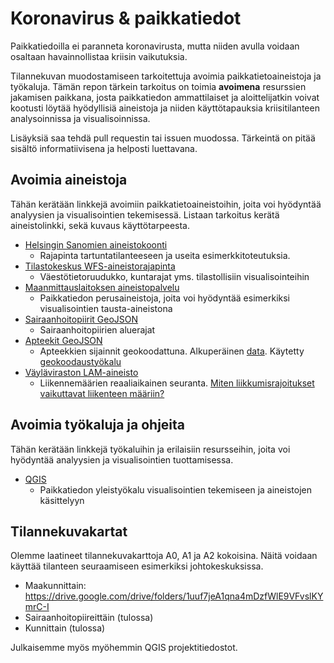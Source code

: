 # Koronavirus & paikkatiedot
Paikkatiedoilla ei paranneta koronavirusta, mutta niiden avulla voidaan osaltaan havainnollistaa kriisin vaikutuksia. 

Tilannekuvan muodostamiseen tarkoitettuja avoimia paikkatietoaineistoja ja työkaluja. Tämän repon tärkein tarkoitus on toimia __avoimena__ resurssien jakamisen paikkana, josta paikkatiedon ammattilaiset ja aloittelijatkin voivat kootusti löytää hyödyllisiä aineistoja ja niiden käyttötapauksia kriisitilanteen analysoinnissa ja visualisoinnissa.

Lisäyksiä saa tehdä pull requestin tai issuen muodossa. Tärkeintä on pitää sisältö informatiivisena ja helposti luettavana. 

## Avoimia aineistoja

Tähän kerätään linkkejä avoimiin paikkatietoaineistoihin, joita voi hyödyntää analyysien ja visualisointien tekemisessä. Listaan tarkoitus kerätä aineistolinkki, sekä kuvaus käyttötarpeesta.

* [Helsingin Sanomien aineistokoonti](https://github.com/HS-Datadesk/koronavirus-avoindata)
  * Rajapinta tartuntatilanteeseen ja useita esimerkkitoteutuksia.
* [Tilastokeskus WFS-aineistorajapinta](https://www.stat.fi/org/avoindata/paikkatietoaineistot.html)
  * Väestötietoruudukko, kuntarajat yms. tilastollisiin visualisointeihin 
* [Maanmittauslaitoksen aineistopalvelu](https://tiedostopalvelu.maanmittauslaitos.fi/tp/kartta)
  * Paikkatiedon perusaineistoja, joita voi hyödyntää esimerkiksi visualisointien tausta-aineistona
* [Sairaanhoitopiirit GeoJSON](https://github.com/VuokkoH/koronavirus-avoindata)
  * Sairaanhoitopiirien aluerajat
* [Apteekit GeoJSON](https://github.com/tjukanovt/tjukanovt.github.io/blob/master/data2share/apteekit.geojson)
  * Apteekkien sijainnit geokoodattuna. Alkuperäinen [data](https://koodistopalvelu.kanta.fi/codeserver/pages/classification-view-page.xhtml?classificationKey=424&versionKey=504). Käytetty [geokoodaustyökalu](https://github.com/GispoCoding/QGISDigitransitGeocoding)
* [Väyläviraston LAM-aineisto](https://aineistot.vayla.fi/lam/reports/)
  * Liikennemäärien reaaliaikainen seuranta. [Miten liikkumisrajoitukset vaikuttavat liikenteen määriin?](https://twitter.com/tjukanov/status/1239852484522315780?s=20)

## Avoimia työkaluja ja ohjeita

Tähän kerätään linkkejä työkaluihin ja erilaisiin resursseihin, joita voi hyödyntää analyysien ja visualisointien tuottamisessa.
* [QGIS](https://www.qgis.org/en/site/)
  * Paikkatiedon yleistyökalu visualisointien tekemiseen ja aineistojen käsittelyyn
  
## Tilannekuvakartat
Olemme laatineet tilannekuvakarttoja A0, A1 ja A2 kokoisina. Näitä voidaan käyttää tilanteen seuraamiseen esimerkiksi johtokeskuksissa.
* Maakunnittain: https://drive.google.com/drive/folders/1uuf7jeA1qna4mDzfWlE9VFvslKYmrC-I
* Sairaanhoitopiireittäin (tulossa)
* Kunnittain (tulossa)

Julkaisemme myös myöhemmin QGIS projektitiedostot.


